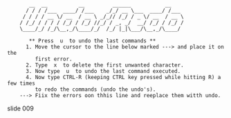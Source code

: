            __  __          __         ______           __
          / / / /___  ____/ /___    _/_/ __ \___  ____/ /___
         / / / / __ \/ __  / __ \ _/_// /_/ / _ \/ __  / __ \
        / /_/ / / / / /_/ / /_/ //_/ / _, _/  __/ /_/ / /_/ /
        \____/_/ /_/\__,_/\____/_/  /_/ |_|\___/\__,_/\____/

           ** Press  u  to undo the last commands **
          1. Move the cursor to the line below marked ---> and place it on the
             first error.
          2. Type  x  to delete the first unwanted character.
          3. Now type  u  to undo the last command executed.
          4. Now type CTRL-R (keeping CTRL key pressed while hitting R) a few times
             to redo the commands (undo the undo's).
        ---> Fiix the errors oon thhis line and reeplace them witth undo.

















































































slide 009
